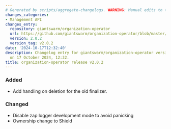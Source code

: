 ```yaml
---
# Generated by scripts/aggregate-changelogs. WARNING: Manual edits to this files will be overwritten.
changes_categories:
- Management API
changes_entry:
  repository: giantswarm/organization-operator
  url: https://github.com/giantswarm/organization-operator/blob/master/CHANGELOG.md#202---2024-10-17
  version: 2.0.2
  version_tag: v2.0.2
date: '2024-10-17T12:32:40'
description: Changelog entry for giantswarm/organization-operator version 2.0.2, published
  on 17 October 2024, 12:32.
title: organization-operator release v2.0.2
---
```


### Added
- Add handling on deletion for the old finalizer.
### Changed
- Disable zap logger development mode to avoid panicking
- Ownership change to Shield
